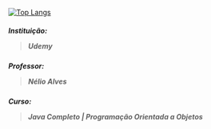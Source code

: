 [![Top Langs](https://github-readme-stats.vercel.app/api/top-langs/?username=wirzberger&layout=compact)](https://github.com/anuraghazra/github-readme-stats)

<h5>Instituição: <blockquote>Udemy</blockquote></h5>
<h5>Professor: <blockquote>Nélio Alves</blockquote></h5>
<h5>Curso: <blockquote>Java Completo | Programação Orientada a Objetos</blockquote></h5>
